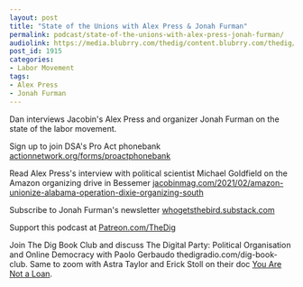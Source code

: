 ```yaml
---
layout: post
title: "State of the Unions with Alex Press & Jonah Furman"
permalink: podcast/state-of-the-unions-with-alex-press-jonah-furman/
audiolink: https://media.blubrry.com/thedig/content.blubrry.com/thedig/The_Dig-EP_296-Press-Furman.mp3
post_id: 1915
categories: 
- Labor Movement
tags: 
- Alex Press
- Jonah Furman
---
```


Dan interviews 
Jacobin's Alex Press and organizer Jonah Furman on the state of the labor movement.

Sign up to join DSA's Pro Act phonebank 
[actionnetwork.org/forms/proactphonebank](https://actionnetwork.org/forms/proactphonebank)

Read Alex Press's interview with political scientist Michael Goldfield on the Amazon organizing drive in Bessemer 
[jacobinmag.com/2021/02/amazon-unionize-alabama-operation-dixie-organizing-south](https://jacobinmag.com/2021/02/amazon-unionize-alabama-operation-dixie-organizing-south)

Subscribe to Jonah Furman's newsletter 
[whogetsthebird.substack.com](https://whogetsthebird.substack.com)

Support this podcast at 
[Patreon.com/TheDig](https://Patreon.com/TheDig)

Join The Dig Book Club and discuss 
The Digital Party: Political Organisation and Online Democracy with Paolo Gerbaudo thedigradio.com/dig-book-club. Same to zoom with Astra Taylor and Erick Stoll on their doc 
[You Are Not a Loan](https://theintercept.com/2021/01/25/student-debt-you-are-not-a-loan-film/).